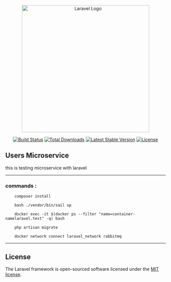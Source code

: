 <p align="center"><a href="https://laravel.com" target="_blank"><img src="https://raw.githubusercontent.com/laravel/art/master/logo-lockup/5%20SVG/2%20CMYK/1%20Full%20Color/laravel-logolockup-cmyk-red.svg" width="400" alt="Laravel Logo"></a></p>

<p align="center">
<a href="https://github.com/laravel/framework/actions"><img src="https://github.com/laravel/framework/workflows/tests/badge.svg" alt="Build Status"></a>
<a href="https://packagist.org/packages/laravel/framework"><img src="https://img.shields.io/packagist/dt/laravel/framework" alt="Total Downloads"></a>
<a href="https://packagist.org/packages/laravel/framework"><img src="https://img.shields.io/packagist/v/laravel/framework" alt="Latest Stable Version"></a>
<a href="https://packagist.org/packages/laravel/framework"><img src="https://img.shields.io/packagist/l/laravel/framework" alt="License"></a>
</p>

## Users Microservice

this is testing microservice with laravel

---

### commands :

``` run
    composer install 
```
``` 
    bash ./vendor/bin/sail up 
```
``` 
    docker exec -it $(docker ps --filter "name=container-namelaravel.test" -q) bash
```
``` 
    php artisan migrate
```
``` 
    docker network connect laravel_network rabbitmq
```

---
## License

The Laravel framework is open-sourced software licensed under the [MIT license](https://opensource.org/licenses/MIT).
